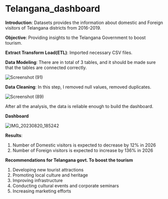 # **Telangana_dashboard**

**Introduction**: Datasets provides the information about domestic and Foreign visitors of Telangana districts  from 2016-2019. 

**Objective**: Providing insights to the Telangana Government to boost tourism.

**Extract Transform Load(ETL)**: Imported necessary CSV files.

**Data Modeling**: There are in total of 3 tables, and it should be made sure that the tables are connected correctly.

![Screenshot (91)](https://github.com/Anish127/Telangana_dashboard/assets/77845356/78e8f249-24c8-493d-929a-2c0b42e9510b)



**Data Cleaning**: In this step, I removed null values, removed duplicates.

![Screenshot (89)](https://github.com/Anish127/Telangana_dashboard/assets/77845356/8ef5226f-e69b-4048-be24-12ada5a91817)


After all the analysis, the data is reliable enough to build the dashboard.


**Dashboard**

![IMG_20230820_185242](https://github.com/Anish127/Telangana_dashboard/assets/77845356/ed82f227-c663-482d-adcb-85a209441ecc)

**Results**: 
1. Number of Domestic visitors is expected to decrease by 12% in 2026
2. Number of Foreign visitors is expected to increase by 136%  in 2026
 
 
  **Recommendations for Telangana govt. To boost the tourism**
 
  1. Developing new tourist attractions
  2. Promoting local culture and heritage
  3. Improving infrastructure
  4. Conducting cultural events and corporate seminars
  5. Increasing marketing efforts








